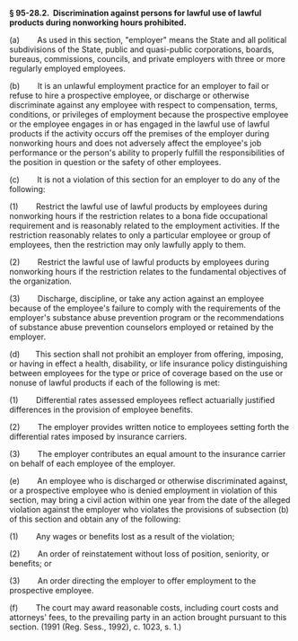 **§ 95-28.2.  Discrimination against persons for lawful use of lawful products during nonworking hours prohibited.**

(a)        As used in this section, "employer" means the State and all political subdivisions of the State, public and quasi-public corporations, boards, bureaus, commissions, councils, and private employers with three or more regularly employed employees.

(b)        It is an unlawful employment practice for an employer to fail or refuse to hire a prospective employee, or discharge or otherwise discriminate against any employee with respect to compensation, terms, conditions, or privileges of employment because the prospective employee or the employee engages in or has engaged in the lawful use of lawful products if the activity occurs off the premises of the employer during nonworking hours and does not adversely affect the employee's job performance or the person's ability to properly fulfill the responsibilities of the position in question or the safety of other employees.

(c)        It is not a violation of this section for an employer to do any of the following:

(1)        Restrict the lawful use of lawful products by employees during nonworking hours if the restriction relates to a bona fide occupational requirement and is reasonably related to the employment activities. If the restriction reasonably relates to only a particular employee or group of employees, then the restriction may only lawfully apply to them.

(2)        Restrict the lawful use of lawful products by employees during nonworking hours if the restriction relates to the fundamental objectives of the organization.

(3)        Discharge, discipline, or take any action against an employee because of the employee's failure to comply with the requirements of the employer's substance abuse prevention program or the recommendations of substance abuse prevention counselors employed or retained by the employer.

(d)       This section shall not prohibit an employer from offering, imposing, or having in effect a health, disability, or life insurance policy distinguishing between employees for the type or price of coverage based on the use or nonuse of lawful products if each of the following is met:

(1)        Differential rates assessed employees reflect actuarially justified differences in the provision of employee benefits.

(2)        The employer provides written notice to employees setting forth the differential rates imposed by insurance carriers.

(3)        The employer contributes an equal amount to the insurance carrier on behalf of each employee of the employer.

(e)        An employee who is discharged or otherwise discriminated against, or a prospective employee who is denied employment in violation of this section, may bring a civil action within one year from the date of the alleged violation against the employer who violates the provisions of subsection (b) of this section and obtain any of the following:

(1)        Any wages or benefits lost as a result of the violation;

(2)        An order of reinstatement without loss of position, seniority, or benefits; or

(3)        An order directing the employer to offer employment to the prospective employee.

(f)        The court may award reasonable costs, including court costs and attorneys' fees, to the prevailing party in an action brought pursuant to this section. (1991 (Reg. Sess., 1992), c. 1023, s. 1.)